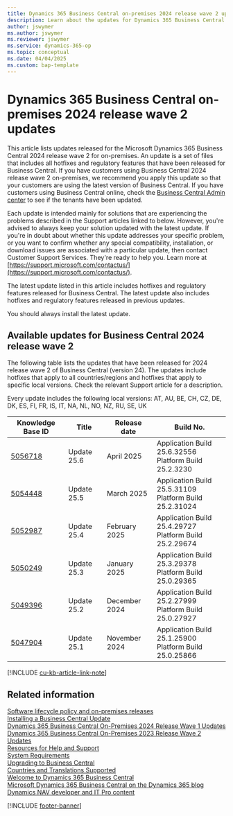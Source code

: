 ```yaml
---
title: Dynamics 365 Business Central on-premises 2024 release wave 2 updates
description: Learn about the updates for Dynamics 365 Business Central 2024 Release Wave 2 on-premises deployments.
author: jswymer
ms.author: jswymer
ms.reviewer: jswymer
ms.service: dynamics-365-op
ms.topic: conceptual
ms.date: 04/04/2025
ms.custom: bap-template
---
```


# Dynamics 365 Business Central on-premises 2024 release wave 2 updates

This article lists updates released for the Microsoft Dynamics 365 Business Central 2024 release wave 2 for on-premises. An update is a set of files that includes all hotfixes and regulatory features that have been released for Business Central. If you have customers using Business Central 2024 release wave 2 on-premises, we recommend you apply this update so that your customers are using the latest version of Business Central. If you have customers using Business Central online, check the [Business Central Admin center](../administration/tenant-admin-center.md) to see if the tenants have been updated.  

Each update is intended mainly for solutions that are experiencing the problems described in the Support articles linked to below. However, you're advised to always keep your solution updated with the latest update. If you're in doubt about whether this update addresses your specific problem, or you want to confirm whether any special compatibility, installation, or download issues are associated with a particular update, then contact Customer Support Services. They're ready to help you. Learn more at [https://support.microsoft.com/contactus/](https://support.microsoft.com/contactus/).

The latest update listed in this article includes hotfixes and regulatory features released for Business Central. The latest update also includes hotfixes and regulatory features released in previous updates.  

You should always install the latest update.

## Available updates for Business Central 2024 release wave 2

The following table lists the updates that have been released for 2024 release wave 2 of Business Central (version 24). The updates include hotfixes that apply to all countries/regions and hotfixes that apply to specific local versions. Check the relevant Support article for a description.

Every update includes the following local versions: AT, AU, BE, CH, CZ, DE, DK, ES, FI, FR, IS, IT, NA, NL, NO, NZ, RU, SE, UK

|Knowledge Base ID|Title|Release date  |Build No. |
|-----------------|-----|--------------|----------|
|[5056718](https://support.microsoft.com/help/5056718)|Update 25.6 |April 2025|Application Build 25.6.32556</br>Platform Build 25.2.3230|
|[5054448](https://support.microsoft.com/help/5054448)|Update 25.5 |March 2025|Application Build 25.5.31109</br>Platform Build 25.2.31024|
|[5052987](https://support.microsoft.com/help/5052987)|Update 25.4 |February 2025|Application Build 25.4.29727</br>Platform Build 25.2.29674|
|[5050249](https://support.microsoft.com/help/5050249)|Update 25.3 |January 2025|Application Build 25.3.29378</br>Platform Build 25.0.29365|
|[5049396](https://support.microsoft.com/help/5049396)|Update 25.2 |December 2024|Application Build 25.2.27999</br>Platform Build 25.0.27927|
|[5047904](https://support.microsoft.com/help/5047904)|Update 25.1 |November 2024|Application Build 25.1.25900</br>Platform Build 25.0.25866|

[!INCLUDE [cu-kb-article-link-note](../includes/cu-kb-article-link-note.md)]

## Related information

[Software lifecycle policy and on-premises releases](../terms/lifecycle-policy-on-premises.md)  
[Installing a Business Central Update](../upgrade/upgrading-cumulative-update-v24.md)  
[Dynamics 365 Business Central On-Premises 2024 Release Wave 1 Updates](update-versions-24.md)  
[Dynamics 365 Business Central On-Premises 2023 Release Wave 2 Updates](update-versions-23.md)  
[Resources for Help and Support](../help-and-support.md)  
[System Requirements](system-requirements-business-central-v24.md)  
[Upgrading to Business Central](../upgrade/upgrading-to-business-central.md)  
[Countries and Translations Supported](../compliance/apptest-countries-and-translations.md)  
[Welcome to Dynamics 365 Business Central](/dynamics365/business-central/index)  
[Microsoft Dynamics 365 Business Central on the Dynamics 365 blog](https://www.microsoft.com/dynamics-365/blog/it-professional/product/dynamics-365-business-central/)  
[Dynamics NAV developer and IT Pro content](/dynamics-nav/index)

[!INCLUDE [footer-banner](../includes/footer-banner.md)]
